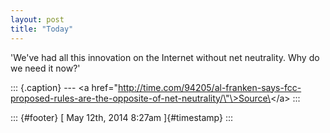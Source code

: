 ```yaml
---
layout: post
title: "Today"
---
```



'We've had all this innovation on the Internet without net neutrality.
Why do we need it now?'

::: {.caption}
--- \<a
href=\"http://time.com/94205/al-franken-says-fcc-proposed-rules-are-the-opposite-of-net-neutrality/\"\>Source\</a\>
:::

::: {#footer}
[ May 12th, 2014 8:27am ]{#timestamp}
:::
